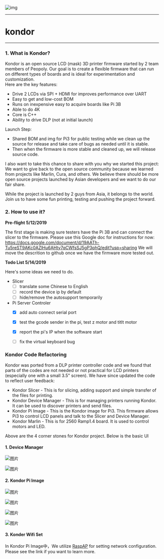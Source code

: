 ![img](./doc-img/kondor-logo.png)

---
# kondor
---
### 1. What is Kondor?

Kondor is an open source LCD (mask) 3D printer firmware started by 2 team members of Peopoly. Our goal is to create a flexible firmware that can run on different types of boards and is ideal for experimentation and customization.   
Here are the key features:
-    Drive 2 LCDs via SPI + HDMI for improves performance over UART
-    Easy to get and low-cost BOM 
-    Runs on inexpensive easy to acquire boards like Pi 3B
-    Able to do 4K
-    Core is C++
-    Ability to drive DLP (not at initial launch)

Launch Step:
-    Shared BOM and img for Pi3 for public testing while we clean up the source for release and take care of bugs as needed until it is stable. 
-    Then when the firmware is more stable and cleaned up, we will release source code.

I also want to take this chance to share with you why we started this project: 
We want to give back to the open source community because we learned from projects like Marlin, Cura, and others.
We believe there should be more open source projects launched by Asian developers and we want to do our fair share.

While the project is launched by 2 guys from Asia, it belongs to the world. Join us to have some fun printing, testing and pushing the project forward.

### 2. How to use it?

**Pre-flight  5/12/2019**

The first stage is making sure testers have the Pi 3B and can connect the slicer to the firmware.
Please use this Google doc for instructions for now:
https://docs.google.com/document/d/19AATh-Tu5reST9AKc0AZlHu6AHty7qCWfsSJ5gP3phQ/edit?usp=sharing
We will move the descrition to github once we have the firmware more tested out. 

**Todo List 5/14/2019**

Here's some ideas we need to do.

- Slicer
    - [ ] translate some Chinese to English
    - [ ] record the device ip by default
    - [ ] hide/remove the autosupport temporarily

- Pi Server Controler
    - [x] add auto connect serial port 
    - [x] test the gcode sender in the pi, test z motor and titlt motor
    - [x] report the pi's IP when the software start
    - [ ] fix the virtual keyboard bug



### Kondor Code Refactoring

Kondor was ported from a DLP printer controller code and we found that parts of the codes are not needed or not practical for LCD printers (especially one with a small 3.5" screen). We have since updated the code to reflect user feedback:

- Kondor Slicer - This is for slicing, adding support and simple transfer of the files for printing.
- Kondor Device Manager - This is for managing printers running Kondor. It can be used to discover printers and send files.
- Kondor Pi Image - This is the Kondor image for Pi3. This firmware allows Pi3 to control LCD panels and talk to the Slicer and Device Manager.
- Kondor Marlin - This is for 2560 Ramp1.4 board. It is used to control motors and LED.

Above are the 4 corner stones for Kondor project.  Below is the basic UI

#### 1. Device Manager
![图片](./doc-img/2019-7-20/kondor-2.jpg)

![图片](./doc-img/2019-7-20/kondor-1.jpg)


#### 2. Kondor Pi Image

![图片](./doc-img/2019-7-20/kondor-3.jpg)

![图片](./doc-img/2019-7-20/kondor-4.jpg)

![图片](./doc-img/2019-7-20/kondor-5.jpg)

![图片](./doc-img/2019-7-20/kondor-6.jpg)

#### 3. Konder Wifi Set

In Kondor Pi Image中，We utilize [RaspAP](https://github.com/billz/raspap-webgui) for setting network configuration. Please see the link if you want to learn more.







